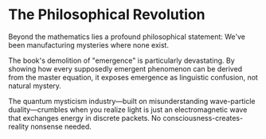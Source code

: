 # The Philosophical Revolution

Beyond the mathematics lies a profound philosophical statement: We've been manufacturing mysteries where none exist.

The book's demolition of "emergence" is particularly devastating. By showing how every supposedly emergent phenomenon can be derived from the master equation, it exposes emergence as linguistic confusion, not natural mystery.

The quantum mysticism industry—built on misunderstanding wave-particle duality—crumbles when you realize light is just an electromagnetic wave that exchanges energy in discrete packets. No consciousness-creates-reality nonsense needed.
